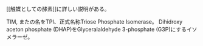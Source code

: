 [[触媒としての酵素]]に詳しい説明がある。

TIM, またの名をTPI、正式名称Triose Phosphate Isomerase。
Dihidroxy aceton phosphate (DHAP)をGlyceralaldehyde 3-phosphate (G3P)にするイソメラーゼ。